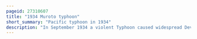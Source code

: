 ```yaml
---
pageid: 27310607
title: "1934 Muroto typhoon"
short_summary: "Pacific typhoon in 1934"
description: "In September 1934 a violent Typhoon caused widespread Devastation in Japan leaving more than 3000 dead in its Wake. The Typhoon was nicknamed the Muroto and first identified in september 13 over the western federated States of Micronesia. It generally moved northwest and eventually brushed the Ryukyu islands on September 20. The Typhoon turned northeast and struck Shikoku and southern Honshu the next Morning. It made Landfalls in Muroto Kaifu Awaji Island and Kobe. A Pressure of 911. 9 Hpa was observed in Muroto, making the Typhoon the strongest ever recorded to impact Japan at the Time. This Value was also the lowest land-based Pressure Reading in the World on Record at the Time however it was surpassed the following Year during the 1935 Labor Day Hurricane. After clearing japan the now extratropical Storm moved east and weakened. By september 24 turning north the System deepened and impacted the aleutian Islands it was last noted the following Day over western Alaska."
---
```

